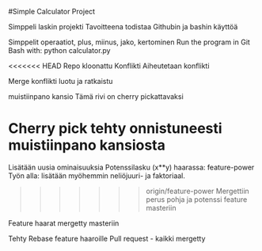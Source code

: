 #Simple Calculator Project

Simppeli laskin projekti
Tavoitteena todistaa Githubin ja bashin käyttöä

Simppelit operaatiot, plus, miinus, jako, kertominen
Run the program in Git Bash with:
python calculator.py

<<<<<<< HEAD
Repo kloonattu
Konflikti
Aiheutetaan konflikti

Merge konflikti luotu ja ratkaistu

muistiinpano kansio
Tämä rivi on cherry pickattavaksi

Cherry pick tehty onnistuneesti muistiinpano kansiosta
=======
Lisätään uusia ominaisuuksia
Potenssilasku (x**y) haarassa: feature-power
Työn alla: lisätään myöhemmin neliöjuuri- ja faktoriaal.
>>>>>>> origin/feature-power
Mergettiin perus pohja ja potenssi feature masteriin

Feature haarat mergetty masteriin

Tehty Rebase feature haaroille
Pull request - kaikki mergetty
